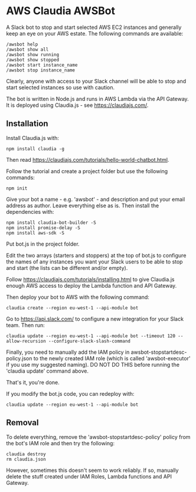 # AWS Claudia AWSBot
A Slack bot to stop and start selected AWS EC2 instances and generally keep
an eye on your AWS estate. The following commands are available:

    /awsbot help
    /awsbot show all
    /awsbot show running
    /awsbot show stopped
    /awsbot start instance_name
    /awsbot stop instance_name

Clearly, anyone with access to your Slack channel will be able to stop and
start selected instances so use with caution.

The bot is written in Node.js and
runs in AWS Lambda via the API Gateway.
It is deployed using Claudia.js - see
https://claudiajs.com/.

## Installation

Install Claudia.js with:

    npm install claudia -g

Then read https://claudiajs.com/tutorials/hello-world-chatbot.html.

Follow the tutorial and create a project folder
but use the following commands:

    npm init

Give your bot a name - e.g. 'awsbot' - and description
and put your email address
as author. Leave everything else as is. Then install the dependencies with:

    npm install claudia-bot-builder -S
    npm install promise-delay -S
    npm install aws-sdk -S

Put bot.js in the project folder.

Edit the two arrays (starters and stoppers) at the top of bot.js to configure
the names of any instances you want your Slack users to be able
to stop and start (the lists can be different and/or empty).

Follow https://claudiajs.com/tutorials/installing.html to give Claudia.js
enough AWS access to deploy the Lambda function and API Gateway.

Then deploy your bot to AWS with the following command:

    claudia create --region eu-west-1 --api-module bot

Go to https://api.slack.com/ to configure a new integration
for your Slack team. Then run:

    claudia update --region eu-west-1 --api-module bot --timeout 120 --allow-recursion --configure-slack-slash-command

Finally, you need to manually add the IAM policy in
awsbot-stopstartdesc-policy.json to the newly
created IAM role (which is called 'awsbot-executor'
if you use my suggested naming).
DO NOT DO THIS before running the 'claudia update' command above.

That's it, you're done.

If you modify the bot.js code, you can redeploy with:

    claudia update --region eu-west-1 --api-module bot

## Removal

To delete everything, remove the 'awsbot-stopstartdesc-policy' policy from the bot's
IAM role and then try the following:

    claudia destroy
    rm claudia.json

However, sometimes this doesn't seem to work reliably. If so, manually delete
the stuff created under IAM Roles, Lambda functions and API Gateway.
